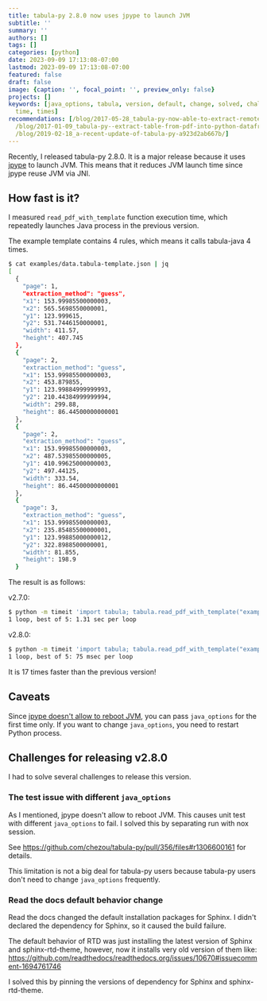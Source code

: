 ```yaml
---
title: tabula-py 2.8.0 now uses jpype to launch JVM
subtitle: ''
summary: ''
authors: []
tags: []
categories: [python]
date: 2023-09-09 17:13:08-07:00
lastmod: 2023-09-09 17:13:08-07:00
featured: false
draft: false
image: {caption: '', focal_point: '', preview_only: false}
projects: []
keywords: [java_options, tabula, version, default, change, solved, challenges, py,
  time, times]
recommendations: [/blog/2017-05-28_tabula-py-now-able-to-extract-remote-pdf-and-multiple-tables-at-once-6108e24ac07c/,
  /blog/2017-01-09_tabula-py--extract-table-from-pdf-into-python-dataframe-6c7acfa5f302/,
  /blog/2019-02-18_a-recent-update-of-tabula-py-a923d2ab667b/]
---
```


Recently, I released tabula-py 2.8.0. It is a major release because it uses [jpype](https://jpype.readthedocs.io/en/latest/) to launch JVM. This means that it reduces JVM launch time since jpype reuse JVM via JNI.

## How fast is it?

I measured `read_pdf_with_template` function execution time, which repeatedly launches Java process in the previous version. 

The example template contains 4 rules, which means it calls tabula-java 4 times.

```sh
$ cat examples/data.tabula-template.json | jq
[
  {
    "page": 1,
    "extraction_method": "guess",
    "x1": 153.99985500000003,
    "x2": 565.5698550000001,
    "y1": 123.999615,
    "y2": 531.7446150000001,
    "width": 411.57,
    "height": 407.745
  },
  {
    "page": 2,
    "extraction_method": "guess",
    "x1": 153.99985500000003,
    "x2": 453.879855,
    "y1": 123.99884999999993,
    "y2": 210.44384999999994,
    "width": 299.88,
    "height": 86.44500000000001
  },
  {
    "page": 2,
    "extraction_method": "guess",
    "x1": 153.99985500000003,
    "x2": 487.53985500000005,
    "y1": 410.99625000000003,
    "y2": 497.44125,
    "width": 333.54,
    "height": 86.44500000000001
  },
  {
    "page": 3,
    "extraction_method": "guess",
    "x1": 153.99985500000003,
    "x2": 235.85485500000001,
    "y1": 123.99885000000012,
    "y2": 322.8988500000001,
    "width": 81.855,
    "height": 198.9
  }
```

The result is as follows:


v2.7.0:

```sh
$ python -m timeit 'import tabula; tabula.read_pdf_with_template("examples/data.pdf", "examples/data.tabula-template.json")' 2> /dev/null
1 loop, best of 5: 1.31 sec per loop
```

v2.8.0:

```sh
$ python -m timeit 'import tabula; tabula.read_pdf_with_template("examples/data.pdf", "examples/data.tabula-template.json")' 2> /dev/null
1 loop, best of 5: 75 msec per loop
```

It is 17 times faster than the previous version!

## Caveats

Since [jpype doesn't allow to reboot JVM](https://jpype.readthedocs.io/en/latest/api.html#jpype.shutdownJVM), you can pass `java_options` for the first time only. If you want to change `java_options`, you need to restart Python process.

## Challenges for releasing v2.8.0

I had to solve several challenges to release this version.

### The test issue with different `java_options`

As I mentioned, jpype doesn't allow to reboot JVM. This causes unit test with different `java_options` to fail. I solved this by separating run with nox session.

See https://github.com/chezou/tabula-py/pull/356/files#r1306600161 for details.

This limitation is not a big deal for tabula-py users because tabula-py users don't need to change `java_options` frequently.

### Read the docs default behavior change

Read the docs changed the default installation packages for Sphinx. I didn't declared the dependency for Sphinx, so it caused the build failure.

The default behavior of RTD was just installing the latest version of Sphinx and sphinx-rtd-theme, however, now it installs very old version of them like: https://github.com/readthedocs/readthedocs.org/issues/10670#issuecomment-1694761746

I solved this by pinning the versions of dependency for Sphinx and sphinx-rtd-theme.
